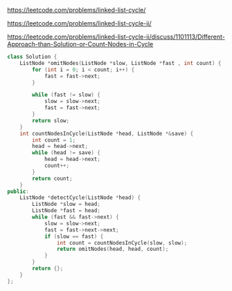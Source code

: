 https://leetcode.com/problems/linked-list-cycle/

https://leetcode.com/problems/linked-list-cycle-ii/

https://leetcode.com/problems/linked-list-cycle-ii/discuss/1101113/Different-Approach-than-Solution-or-Count-Nodes-in-Cycle

``` cpp
class Solution {
    ListNode *omitNodes(ListNode *slow, ListNode *fast , int count) {
        for (int i = 0; i < count; i++) {
            fast = fast->next;
        }

        while (fast != slow) {
            slow = slow->next;
            fast = fast->next;
        }
        return slow;
    }
    int countNodesInCycle(ListNode *head, ListNode *&save) {
        int count = 1;
        head = head->next;
        while (head != save) {
            head = head->next;
            count++;
        }
        return count;
    }
public:
    ListNode *detectCycle(ListNode *head) {
        ListNode *slow = head;
        ListNode *fast = head;
        while (fast && fast->next) {
            slow = slow->next;
            fast = fast->next->next;
            if (slow == fast) {
                int count = countNodesInCycle(slow, slow);
                return omitNodes(head, head, count);
            }
        }
        return {};
    }
};
